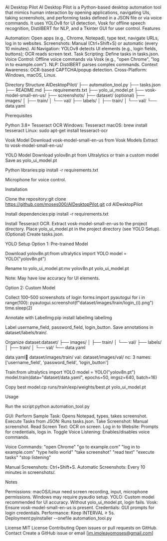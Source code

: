 AI Desktop Pilot
AI Desktop Pilot is a Python-based desktop automation tool that mimics human interaction by opening applications, navigating UIs, taking screenshots, and performing tasks defined in a JSON file or via voice commands. It uses YOLOv8 for UI detection, Vosk for offline speech recognition, DistilBERT for NLP, and a Tkinter GUI for user control.
Features

Automation: Open apps (e.g., Chrome, Notepad), type text, navigate URLs, log in to websites.
Screenshots: Manual (Ctrl+Shift+S) or automatic (every 10 minutes).
AI Navigation: YOLOv8 detects UI elements (e.g., login fields, buttons); OCR reads screen text.
Task Scripting: Define tasks in tasks.json.
Voice Control: Offline voice commands via Vosk (e.g., "open Chrome", "log in to example.com").
NLP: DistilBERT parses complex commands.
Context Awareness: OCR-based CAPTCHA/popup detection.
Cross-Platform: Windows, macOS, Linux.

Directory Structure
AIDesktopPilot/
├── automation_tool.py
├── tasks.json
├── README.md
├── requirements.txt
├── yolo_ui_model.pt
├── vosk-model-small-en-us/
├── screenshots/
├── dataset/ (optional)
    ├── images/
    │   ├── train/
    │   └── val/
    ├── labels/
    │   ├── train/
    │   └── val/
    └── data.yaml

Prerequisites

Python 3.8+
Tesseract OCR
Windows: Tesseract
macOS: brew install tesseract
Linux: sudo apt-get install tesseract-ocr


Vosk Model
Download vosk-model-small-en-us from Vosk Models
Extract to vosk-model-small-en-us/


YOLO Model
Download yolov8n.pt from Ultralytics or train a custom model
Save as yolo_ui_model.pt


Python libraries:pip install -r requirements.txt


Microphone for voice control.

Installation

Clone the repository:git clone https://github.com/moses000/AIDesktopPilot.git
cd AIDesktopPilot


Install dependencies:pip install -r requirements.txt


Install Tesseract OCR.
Extract vosk-model-small-en-us to the project directory.
Place yolo_ui_model.pt in the project directory (see YOLO Setup).
(Optional) Create tasks.json.

YOLO Setup
Option 1: Pre-trained Model

Download yolov8n.pt:from ultralytics import YOLO
model = YOLO("yolov8n.pt")


Rename to yolo_ui_model.pt:mv yolov8n.pt yolo_ui_model.pt


Note: May have low accuracy for UI elements.

Option 2: Custom Model

Collect 100–500 screenshots of login forms:import pyautogui
for i in range(100):
    pyautogui.screenshot(f"dataset/images/train/login_{i}.png")
    time.sleep(2)


Annotate with LabelImg:pip install labelImg
labelImg


Label username_field, password_field, login_button.
Save annotations in dataset/labels/train/.


Organize dataset:dataset/
├── images/
│   ├── train/
│   └── val/
├── labels/
│   ├── train/
│   └── val/
└── data.yaml

data.yaml:train: dataset/images/train/
val: dataset/images/val/
nc: 3
names: ['username_field', 'password_field', 'login_button']


Train:from ultralytics import YOLO
model = YOLO("yolov8n.pt")
model.train(data="dataset/data.yaml", epochs=50, imgsz=640, batch=16)


Copy best model:cp runs/train/exp/weights/best.pt yolo_ui_model.pt



Usage

Run the script:python automation_tool.py


GUI:
Perform Sample Task: Opens Notepad, types, takes screenshot.
Execute Tasks from JSON: Runs tasks.json.
Take Screenshot: Manual screenshot.
Read Screen Text: OCR on screen.
Log in to Website: Prompts for credentials, logs in.
Toggle Voice Listening: Enables/disables voice commands.


Voice Commands:
"open Chrome"
"go to example.com"
"log in to example.com"
"type hello world"
"take screenshot"
"read text"
"execute tasks"
"stop listening"


Manual Screenshots: Ctrl+Shift+S.
Automatic Screenshots: Every 10 minutes in screenshots/.

Notes

Permissions: macOS/Linux need screen recording, input, microphone permissions. Windows may require pyaudio setup.
YOLO: Custom model recommended for UI accuracy. Without yolo_ui_model.pt, login fails.
Vosk: Ensure vosk-model-small-en-us is present.
Credentials: GUI prompts for login credentials.
Performance: Keep INTERVAL ≥ 5s.
Deployment:pyinstaller --onefile automation_tool.py



License
MIT License
Contributing
Open issues or pull requests on GitHub.
Contact
Create a GitHub issue or email [im.imoleayomoses@gmail.com]
